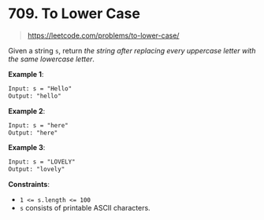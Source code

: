 # 709. To Lower Case

> <https://leetcode.com/problems/to-lower-case/>

Given a string `s`, return *the string after replacing every uppercase letter
with the same lowercase letter*.

**Example 1**:

```txt
Input: s = "Hello"
Output: "hello"
```

**Example 2**:

```txt
Input: s = "here"
Output: "here"
```

**Example 3**:

```txt
Input: s = "LOVELY"
Output: "lovely"
```

**Constraints**:

- `1 <= s.length <= 100`
- `s` consists of printable ASCII characters.
